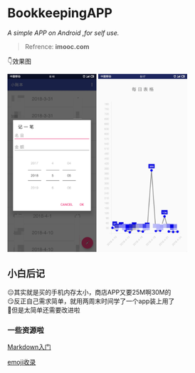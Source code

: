 # BookkeepingAPP
*A simple APP on Android ,for self use.*
> Refrence: **imooc.com**

👇效果图

<img width="200" src="https://github.com/Guan912/BookkeepingAPP/raw/master/app/src/main/res/jpg/add.jpg"/> <img width="200" src="https://github.com/Guan912/BookkeepingAPP/raw/master/app/src/main/res/jpg/daily.jpg"/>

## 小白后记
😑其实就是买的手机内存太小，商店APP又要25M啊30M的<br>
😏反正自己需求简单，就用两周末时间学了一个app装上用了<br>
💪但是太简单还需要改进啦
### 一些资源啦
[Markdown入门](https://github.com/adam-p/markdown-here/wiki/Markdown-Cheatsheet)

[emoji收录](http://getemoji.com)
